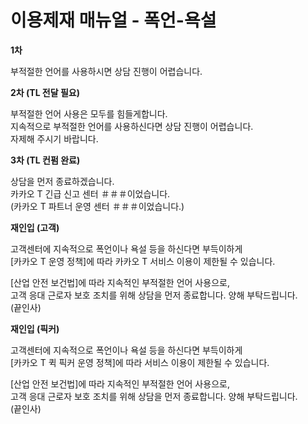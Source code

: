 # 이용제재 매뉴얼 - 폭언-욕설

**1차**

부적절한 언어를 사용하시면 상담 진행이 어렵습니다.

**2차 (TL 전달 필요)**

부적절한 언어 사용은 모두를 힘들게합니다.  
지속적으로 부적절한 언어를 사용하신다면 상담 진행이 어렵습니다.  
자제해 주시기 바랍니다.

**3차 (TL 컨펌 완료)**

상담을 먼저 종료하겠습니다.  
카카오 T 긴급 신고 센터 ＃＃＃이었습니다.  
(카카오 T 파트너 운영 센터 ＃＃＃이었습니다.)

**재인입 (고객)**

고객센터에 지속적으로 폭언이나 욕설 등을 하신다면 부득이하게   
[카카오 T 운영 정책]에 따라 카카오 T 서비스 이용이 제한될 수 있습니다.

[산업 안전 보건법]에 따라 지속적인 부적절한 언어 사용으로,  
고객 응대 근로자 보호 조치를 위해 상담을 먼저 종료합니다. 양해 부탁드립니다.  
(끝인사)

**재인입 (픽커)**

고객센터에 지속적으로 폭언이나 욕설 등을 하신다면 부득이하게   
[카카오 T 퀵 픽커 운영 정책]에 따라 서비스 이용이 제한될 수 있습니다.

[산업 안전 보건법]에 따라 지속적인 부적절한 언어 사용으로,  
고객 응대 근로자 보호 조치를 위해 상담을 먼저 종료합니다. 양해 부탁드립니다.  
(끝인사)